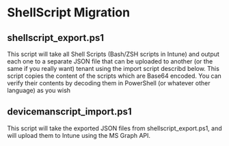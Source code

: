 # ShellScript Migration
## shellscript_export.ps1
This script will take all Shell Scripts (Bash/ZSH scripts in Intune) and output each one to a separate JSON file that can be uploaded to another (or the same if you really want) tenant using the import script describd below. This script copies the content of the scripts which are Base64 encoded. You can verify their contents by decoding them in PowerShell (or whatever other language) as you wish
## devicemanscript_import.ps1
This script will take the exported JSON files from shellscript_export.ps1, and will upload them to Intune using the MS Graph API. 